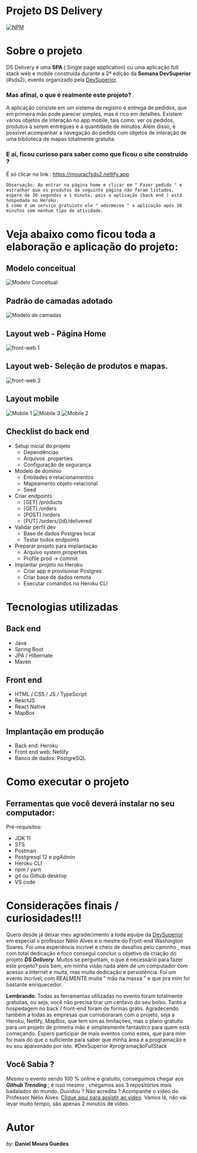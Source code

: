 # Projeto DS Delivery  
[![NPM](https://img.shields.io/npm/l/react)](https://github.com/mouracfs007/dsdeliver-sds2/blob/main/LICENSE) 

# Sobre o projeto

DS Delivery é uma  **SPA** ( Single page application) ou uma aplicação full stack web e mobile construída durante a 2ª edição da **Semana DevSuperior** (#sds2), evento organizado pela [DevSuperior](https://devsuperior.com.br "Site da DevSuperior").

### Mas afinal, o que é realmente este projeto?

A aplicação consiste em um sistema de registro e entrega de pedidos, que em primeira mão pode parecer simples, mas é rico em detalhes. Existem vários objetos de interação no app mobile, tais como: ver os pedidos, produtos a serem entregues e a quantidade de minutos. Além disso, é possível acompanhar a navegação do pedido com objetos de interação de uma biblioteca de mapas totalmente gratuita. 

### E aí, ficou curioso para saber como que ficou o site construído ? 

É só clicar no link : https://mouracfsds2.netlify.app 

    Observação: Ao entrar na página home e clicar em " Fazer pedido " e estranhar que os produtos da seguinte página não foram listados, 
    espere de 30 segundos a 1 minuto, pois a aplicação (back end ) está hospedada no Heroku. 
    E como é um serviço gratuioto ele " adormecee " a aplicação após 30 minutos sem nenhum tipo de atividade. 

# Veja abaixo como ficou toda a elaboração e aplicação do projeto:

## Modelo conceitual
![Modelo Conceitual](https://github.com/mouracfs007/dsdeliver-sds2/blob/main/dsdeliver/assets/modelo-conceitual.png)

## Padrão de camadas adotado
![Modelo de camadas](https://github.com/mouracfs007/dsdeliver-sds2/blob/main/dsdeliver/assets/Modelo%20padr%C3%A3o%20de%20camadas%20adotado.png)


## Layout web - Página Home
![ front-web 1](https://github.com/mouracfs007/dsdeliver-sds2/blob/main/dsdeliver/assets/DSdeliver-Layout/HOME%20DELIVERY.png)
## Layout web- Seleção de produtos e mapas.
![front-web 2](https://github.com/mouracfs007/dsdeliver-sds2/blob/main/dsdeliver/assets/DSdeliver-Layout/SELECIONAR%20PRODUTOS.png)

## Layout mobile
![Mobile 1](https://github.com/mouracfs007/dsdeliver-sds2/blob/main/dsdeliver/assets/DSdeliver-Layout/Mobile%20P1.png)
![Mobile 3](https://github.com/mouracfs007/dsdeliver-sds2/blob/main/dsdeliver/assets/DSdeliver-Layout/Mobile%20P3.png)
![Mobile 2](https://github.com/mouracfs007/dsdeliver-sds2/blob/main/dsdeliver/assets/DSdeliver-Layout/Mobile%20P2.png) 

## Checklist do back end

- Setup inicial do projeto
  - Dependências
  - Arquivos .properties
  - Configuração de segurança
- Modelo de domínio
  - Entidades e relacionamentos
  - Mapeamento objeto-relacional
  - Seed
- Criar endpoints
  - [GET] /products
  - [GET] /orders
  - [POST] /orders
  - [PUT] /orders/{id}/delivered
- Validar perfil dev
  - Base de dados Postgres local
  - Testar todos endpoints
- Preparar projeto para implantação
  - Arquivo system.properties
  - Profile prod -> commit
- Implantar projeto no Heroku
  - Criar app e provisionar Postgres
  - Criar base de dados remota
  - Executar comandos no Heroku CLI

# Tecnologias utilizadas
## Back end
- Java
- Spring Boot
- JPA / Hibernate
- Maven
## Front end
- HTML / CSS / JS / TypeScript
- ReactJS
- React Native
- MapBox


## Implantação em produção
- Back end: Heroku 
- Front end web: Netlify 
- Banco de dados: PostgreSQL

# Como executar o projeto

## Ferramentas que você deverá instalar no seu computador:
Pré-requisitos: 
- JDK 11
-	STS
-	Postman
- Postgresql 12 e pgAdmin
- Heroku CLI
- npm / yarn
- git ou Github desktop
- VS code

# Considerações finais / curiosidades!!!
  Quero desde já deixar meu agradecimento a toda equipe da [DevSuperior](https://devsuperior.com.br "Site da DevSuperior") em especial o professor Nélio Alves e o mestre do Front-end Washington Soares.
Foi uma experiência incrível e cheio de desafios pelo caminho , mas com total dedicação e foco consegui concluir o objetivo da criação do projeto ***DS Delivery***. Muitos se perguntam, o que é necessário para fazer este projeto?
pois bem, em minha visão nada além de um computador com acesso a internet e muita, mas muita dedicação e persistência. Foi um evento incrível, com REALMENTE muita " mão na massa " e que pra mim foi bastante enriquecedor.
 
 **Lembrando**: Todas as ferramentas utilizadas no evento foram totalmente gratuitas, ou seja, você não precisa tirar um centavo do seu bolso. Tanto a hospedagem no back / front-end foram de formas grátis.
 Agradecendo também a todas as empresas que corroboraram com o projeto, seja a Heroku, Netlify, MapBox, que tem sim as limitações, mas o plano gratuito para um projeto de primeira mão é simplesmente fantástico para quem está começando.
  Espero participar de mais eventos como estes, que para mim foi mais do que o suficiente para saber que minha área é a programação e eu sou apaixonado por isto. 
  #DevSuperior #programaçãoFullStack

## Você Sabia ?
 Mesmo o evento sendo 100 % online e  gratuito, conseguimos chegar aos ***Github Trending*** ; é isso mesmo , chegamos aos 3 repositórios mais badalados do mundo. Duvidou ? Não acredita ? Acompanhe o vídeo do Professor Nélio Alves: [Clique aqui para assistir ao vídeo](https://www.youtube.com/watch?v=-hyQ2HcLL0A "Vídeo da DevSuperior no Trending"). Vamos lá, não vai levar muito tempo, são apenas 2 minutos de vídeo.   


# Autor
 _by:_ **Daniel Moura Guedes**

